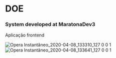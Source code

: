 <h1> DOE </h1>
<h3> System developed at MaratonaDev3 </h3>

Aplicação frontend

![Opera Instantâneo_2020-04-08_133310_127 0 0 1](https://user-images.githubusercontent.com/47678397/78810187-6684e300-799e-11ea-9448-4acb968e8868.png)
![Opera Instantâneo_2020-04-08_133641_127 0 0 1](https://user-images.githubusercontent.com/47678397/78810188-671d7980-799e-11ea-9010-ea970b55d667.png)
